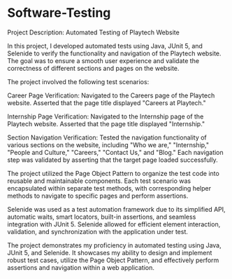 # Software-Testing
Project Description: Automated Testing of Playtech Website

In this project, I developed automated tests using Java, JUnit 5, and Selenide to verify the functionality and navigation of the Playtech website. The goal was to ensure a smooth user experience and validate the correctness of different sections and pages on the website.

The project involved the following test scenarios:

Career Page Verification:
Navigated to the Careers page of the Playtech website.
Asserted that the page title displayed "Careers at Playtech."

Internship Page Verification:
Navigated to the Internship page of the Playtech website.
Asserted that the page title displayed "Internship."

Section Navigation Verification:
Tested the navigation functionality of various sections on the website, including "Who we are," "Internship," "People and Culture," "Careers," "Contact Us," and "Blog."
Each navigation step was validated by asserting that the target page loaded successfully.

The project utilized the Page Object Pattern to organize the test code into reusable and maintainable components. Each test scenario was encapsulated within separate test methods, with corresponding helper methods to navigate to specific pages and perform assertions.

Selenide was used as a test automation framework due to its simplified API, automatic waits, smart locators, built-in assertions, and seamless integration with JUnit 5. Selenide allowed for efficient element interaction, validation, and synchronization with the application under test.

The project demonstrates my proficiency in automated testing using Java, JUnit 5, and Selenide. It showcases my ability to design and implement robust test cases, utilize the Page Object Pattern, and effectively perform assertions and navigation within a web application.
